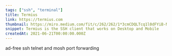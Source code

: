 ```yaml
---
tags: ["ssh", "terminal"]
title: Termius
link: https://termius.com
thumbnail: https://miro.medium.com/fit/c/262/262/1*3cmCDQLTcq1l0dFYiB-Nrg.png
snippet: Termius is the SSH client that works on Desktop and Mobile
createdAt: 2021-06-21T00:00:00.000Z
---
```

ad-free
ssh
telnet and mosh
port forwarding